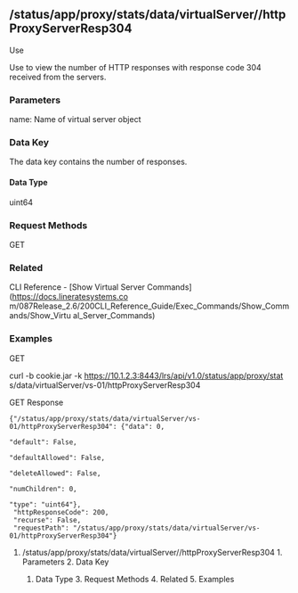 ## /status/app/proxy/stats/data/virtualServer/<name>/httpProxyServerResp304

Use

Use to view the number of HTTP responses with response code 304 received from
the servers.

### Parameters

name: Name of virtual server object

### Data Key

The data key contains the number of responses.

#### Data Type

uint64

### Request Methods

GET

### Related

CLI Reference - [Show Virtual Server Commands](https://docs.lineratesystems.co
m/087Release_2.6/200CLI_Reference_Guide/Exec_Commands/Show_Commands/Show_Virtu
al_Server_Commands)

### Examples

GET

curl -b cookie.jar -k https://10.1.2.3:8443/lrs/api/v1.0/status/app/proxy/stat
s/data/virtualServer/vs-01/httpProxyServerResp304

GET Response

    
    
    {"/status/app/proxy/stats/data/virtualServer/vs-01/httpProxyServerResp304": {"data": 0,
                                                                               "default": False,
                                                                               "defaultAllowed": False,
                                                                               "deleteAllowed": False,
                                                                               "numChildren": 0,
                                                                               "type": "uint64"},
     "httpResponseCode": 200,
     "recurse": False,
     "requestPath": "/status/app/proxy/stats/data/virtualServer/vs-01/httpProxyServerResp304"}
    

  1. /status/app/proxy/stats/data/virtualServer/<name>/httpProxyServerResp304
    1. Parameters
    2. Data Key
      1. Data Type
    3. Request Methods
    4. Related
    5. Examples

